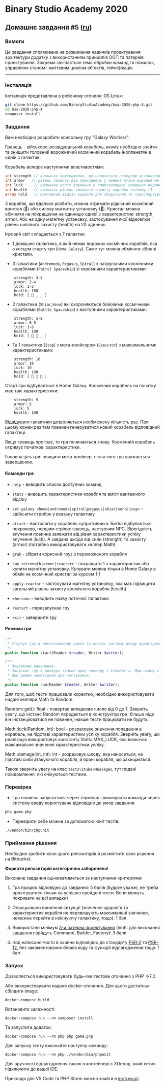 # Binary Studio Academy 2020

## Домашнє завдання #5 ([ru](README.md))

### Вимоги

Це завдання спрямоване на розвинення навичків проектування архітектури додатку з використанням принципів ООП та патернів проектування. Зокрема зачіпається тема обробки команд та помилок, управління станом і життєвим циклом об'єктів, гейміфікація.
***

### Інсталяція

Інсталяція представлена в робочому оточенні OS Linux:

```bash
git clone https://github.com/BinaryStudioAcademy/bsa-2020-php-4.git
cd bsa-2020-php-4
composer install
```

### Завдання

Вам необхідно розробити консольну гру "Galaxy Warriors".

Гравець - військово-розвідувальний корабель, якому необхідно знайти та знищити головний ворожнечий космічний корабель інопланетян в одній з галактик.

Корабель володіє наступними властивостями:

```php
int strength // визначає пошкодження, що наноситься лазерною установкою (1 до 10)
int armor   // рівень захисту від пошкоджень у момент атаки ворожнечим космічним кораблем (1 - 10)
int luck     // визначає успіх влучення у слабозахищені елементи ворожнечого космічного корабля (1-10)
int health   // визначає рівень силового захисту корабля вцілому (1 - 100)
array hold   // вантажний відсік корабля для зберігання та транспортування захвачених ресурсів, місткість: 3 елементи.
```

З корабля, що вдалося розбити, можна отримати рідкісний космічний кристал (🔮) або силову магнитну установку (🔋). Кристал можна обміняти на покращення на одиницю однієї з характеристик: strength, armor. Або на одну магнітну установку, застосування якої відновлює рівень силового захисту (health) на 20 одиниць.

Ігровий світ складається з 7 галактик:

- 1 домашня галактика, в якій немає ворожих космічних кораблів, яка є місцем старту гри (`Home Galaxy`). Саме тут можна обміняти зібрані кристали.

- 3 галактики (`Andromeda`, `Pegasus`, `Spiral`) з патрульними космічними кораблями (`Patrol Spaceship`) зі скромними характеристиками:
```
    strength: 3-4
    armor: 2-4
    luck: 1-2
    health: 100
    hold: [ 🔋 _ _ ]
```

- 2 галактики (`Shiar`,`Xeno`) які охороняються бойовими космічними кораблями (`Battle Spaceship`) з наступними характеристиками:

```
    strength: 5-8
    armor: 6-8
    luck: 3-6
    health: 100
    hold: [ 🔋 🔮 _ ]
```

- Та 1 галактика (`Isop`) з мега-крейсером (`Executor`) з максимальними характеристиками:
```
    strength: 10
    armor: 10
    luck: 10
    health: 100
    hold: [ 🔋 🔮 🔮 ]
```

Старт гри відбувається в Home Galaxy. Космічний корабель на початку має такі характеристики:

```
    strength: 5
    armor: 5
    luck: 5
    health: 100
```

Відвідувати галактики дозволяється необмежену кількість раз. При цьому кожен раз там повинен генеруватися новий корабель відповідний галактиці.

Якщо гравець програє, то гра починається знову. Космічний корабель отримує початкові характеристики.

Головна ціль гри: знищити мега-крейсер, після чого гра вважається завершеною.

#### Команди гри:

- `help` - виводить список доступних команд

- `stats` - виводить характеристики корабля та вміст вантажного відсіку 

- `set-galaxy <home|andromeda|spiral|pegasus|shiar|xeno|isop>` - здійснити стрибок у вказану галактику

- `attack` - вистрілити у корабель супротивника. Битва відбувається покроково, першим стріляє гравець, наступним NPC. Вірогідність влучення повинна залежати від рівня характеристики успіху влучення (luck). А завдана шкода від сили (strength) та захисту (armor) (потрібно використовувати хелпер Math)

- `grab` - зібрати корисний груз з переможеного корабля

- `buy <strength|armor|reactor>` - покращити 1 з характеристик або купити магнітну установку. Купувати можна тільки в Home Galaxy в обмін на космічний кристал за курсом 1:1

- `apply-reactor` - застосувати магнітну установку, яка має підвищити загальний рівень захисту космічного корабля (health)

- `whereami` - виводить назву поточної галактики

- `restart` - перезапускає гру

- `exit` - завершити гру

#### Режими гри

```php
/**
 * Стартує гру в нескінченному циклі та опитує систему вводу користувача.
 */
public function start(Reader $reader, Writer $writer);

/**
 * Покрокове виконання.
 * Запускає гру й виконує тільки одну команду з $reader'a. При цьому стан ігрового світу має зберігатися
 * Цей режим необхідний для тестування.
 */
public function run(Reader $reader, Writer $writer);
```

Для того, щоб тести працювали коректно, необхідно використовувати надані хелпери Math та Random:

Random::get(): float - повертає випадкове число від 0 до 1. Зверніть увагу, що інстанс Random передається в конструктор гри, більше ніде він інстанціюватися не повинен, інакше тести працювати не будуть.

Math::luck(Random, int): bool - розраховує значення попадання в корабель, на підставі характеристики успіху корабля. Зверніть увагу, що реалізація використовує константу Stats::MAX_LUCK, яка визначає максимальне значення характеристики успіху.

Math::damage(int, int): int - розраховує шкоду, яка наноситься, на підставі сили атакуючого корабля, й броні корабля, що захищається.

Також зверніть увагу на клас `tests\Stubs\Messages`, тут подані повідомлення, які очікуються тестами.

### Перевірка

- Гра повинна запускатися через термінал і виконувати команди через систему вводу користувача відповідно до умов завдання.

```bash
php game.php
```

- Перевірити себе можна за допомогою юніт тестів:

```bash
./vendor/bin/phpunit
```

### Приймання рішення

Необхідно зробити клон цього репозиторія й розмістити своє рішення на Bitbucket.

__Форкати репозиторій категорично заборонено!__

Виконане завдання оцінюватиметься за наступними критеріями:

1) Гра працює відповідно до завдання: 5 балів (будьте уважні, не треба орієнтуватися тільки на успішно пройдені тести. Вони можуть покривати не всі випадки)

2) Опрацьовано виняткові ситуації (значення здоров'я та характеристик корабля не перевищують максимальні значення, неможна перейти в неіснуючу галактику, тощо): 1 бал

3) Використано мінімум [3-и патерна проектування](https://designpatternsphp.readthedocs.io/en/latest/) (hint!: для виконання завдання підійдуть Command, Builder, Factory): 3 бали 

4) Код написано чисто й охайно відповідно до стандарту [PSR-2](https://www.php-fig.org/psr/psr-2/) та [PSR-12](https://www.php-fig.org/psr/psr-12/), без закоментованих блоків коду та функцій відлагодження тощо: 1 бал


### Запуск

Дозволяється використовувати будь-яке тестове оточення з PHP =>7.2.

Або використовувати надане docker оточення. Для цього достатньо сбілдити image:

```
docker-compose build
```

Встановити залежності:

```
docker-compose run --rm composer install
```

Та запустити додаток:

```
docker-compose run --rm php php game.php
```

Для запуску тесту виконайте наступну команду:

```
docker-compose run --rm php ./vendor/bin/phpunit
```

Для зручності відлагодження також в контейнері є XDebug, який легко підключити до вашої IDE.

Приклади для VS Code та PHP Storm можна знайти в [інструкції](debug.md). 
